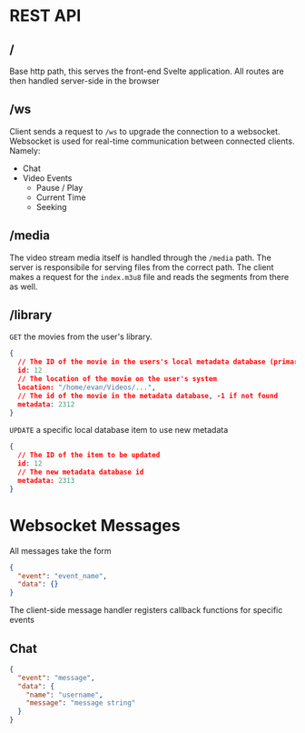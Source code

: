 # REST API

## /

Base http path, this serves the front-end Svelte application. All routes are then handled server-side in the browser

## /ws

Client sends a request to `/ws` to upgrade the connection to a websocket. Websocket is used for real-time 
communication between connected clients. Namely:
  - Chat
  - Video Events
    - Pause / Play
    - Current Time
    - Seeking

## /media

The video stream media itself is handled through the `/media` path. The server is responsibile for serving files from 
the correct path. The client makes a request for the `index.m3u8` file and reads the segments from there as well.


## /library

`GET` the movies from the user's library. 

```json
{
  // The ID of the movie in the users's local metadata database (primary key)
  id: 12
  // The location of the movie on the user's system
  location: "/home/evan/Videos/...",
  // The id of the movie in the metadata database, -1 if not found
  metadata: 2312 
}
```

`UPDATE` a specific local database item to use new metadata

```json
{
  // The ID of the item to be updated
  id: 12
  // The new metadata database id
  metadata: 2313
}
```



# Websocket Messages

All messages take the form 
```json
{
  "event": "event_name",
  "data": {}
}
```
The client-side message handler registers callback functions for specific events


## Chat
```json
{
  "event": "message",
  "data": {
    "name": "username",
    "message": "message string"
  }
}
```